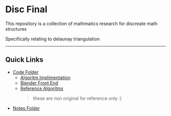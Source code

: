 # Disc Final

This repository is a collection of mathmatics research for
discreate math structures

Specifically relating to delaunay triangulation

---

## Quick Links
- [Code Folder](code)
	- [Algoritm Implimentation](./code/mainCode/DelEncoding.py)
	- [Blender Front End](./code/mainCode/d_triag.blend)
	- [Reference Algoritms](code/codeReferences) 
		> these are non original for reference only :)
- [Notes Folder](notes)
